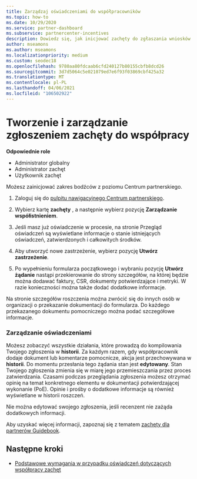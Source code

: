 ```yaml
---
title: Zarządzaj oświadczeniami do współpracowników
ms.topic: how-to
ms.date: 10/29/2020
ms.service: partner-dashboard
ms.subservice: partnercenter-incentives
description: Dowiedz się, jak inicjować zachęty do zgłaszania wniosków z Centrum partnerskiego. Możesz zobaczyć wszystkie działania, które prowadzą do kompilowania Twojego zgłoszenia w historii.
author: mseamons
ms.author: mseamons
ms.localizationpriority: medium
ms.custom: seodec18
ms.openlocfilehash: 9780aa80fdcaab6cfd240127b80155cbfb8dcd26
ms.sourcegitcommit: 3d7d5064c5e021079ed7e6f93f03869cbf425a32
ms.translationtype: MT
ms.contentlocale: pl-PL
ms.lasthandoff: 04/06/2021
ms.locfileid: "106502922"
---
```

# <a name="create-and-manage-an-incentives-co-op-claim"></a>Tworzenie i zarządzanie zgłoszeniem zachęty do współpracy

**Odpowiednie role**

- Administrator globalny
- Administrator zachęt
- Użytkownik zachęt

Możesz zainicjować zakres bodźców z poziomu Centrum partnerskiego.

1. Zaloguj się do [pulpitu nawigacyjnego Centrum partnerskiego](https://partner.microsoft.com/dashboard/).

2. Wybierz kartę **zachęty** , a następnie wybierz pozycję **Zarządzanie współistnieniem**.

3. Jeśli masz już oświadczenie w procesie, na stronie Przegląd oświadczeń są wyświetlane informacje o stanie istniejących oświadczeń, zatwierdzonych i całkowitych środków.

4. Aby utworzyć nowe zastrzeżenie, wybierz pozycję **Utwórz zastrzeżenie**.

5. Po wypełnieniu formularza początkowego i wybraniu pozycję **Utwórz żądanie** nastąpi przekierowanie do strony szczegółów, na której będzie można dodawać faktury, CSR, dokumenty potwierdzające i metryki. W razie konieczności można także dodać dodatkowe informacje.

Na stronie szczegółów roszczenia można zwrócić się do innych osób w organizacji o przekazanie dokumentacji do formularza. Do każdego przekazanego dokumentu pomocniczego można podać szczegółowe informacje. 

### <a name="manage-your-claims"></a>Zarządzanie oświadczeniami

Możesz zobaczyć wszystkie działania, które prowadzą do kompilowania Twojego zgłoszenia w **historii**. Za każdym razem, gdy współpracownik dodaje dokument lub komentarze pomocnicze, akcja jest przechowywana w **historii**. Do momentu przesłania tego żądania stan jest **edytowany**. Stan Twojego zgłoszenia zmienia się w miarę jego przemieszczania przez proces zatwierdzania. Czasami podczas przeglądania zgłoszenia możesz otrzymać opinię na temat konkretnego elementu w dokumentacji potwierdzającej wykonanie (PoE). Opinie i prośby o dodatkowe informacje są również wyświetlane w historii roszczeń.

Nie można edytować swojego zgłoszenia, jeśli recenzent nie zażąda dodatkowych informacji.

Aby uzyskać więcej informacji, zapoznaj się z tematem [zachęty dla partnerów Guidebook](https://assetsprod.microsoft.com/co-op-guidebook.pdf).

## <a name="next-steps"></a>Następne kroki

- [Podstawowe wymagania w przypadku oświadczeń dotyczących współpracy zachęt](core-requirements.md)